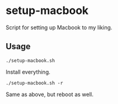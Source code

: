 # setup-macbook

Script for setting up Macbook to my liking.

## Usage

    ./setup-macbook.sh

Install everything.

    ./setup-macbook.sh -r

Same as above, but reboot as well.
